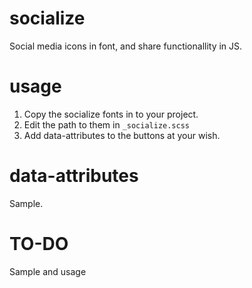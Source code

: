# socialize
Social media icons in font, and share functionallity in JS.

# usage
1. Copy the socialize fonts in to your project.
2. Edit the path to them in `_socialize.scss`
3. Add data-attributes to the buttons at your wish.

# data-attributes

Sample.

# TO-DO
Sample and usage

